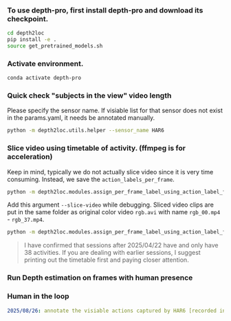 ### To use depth-pro, first install depth-pro and download its checkpoint.
```bash
cd depth2loc
pip install -e .
source get_pretrained_models.sh 
```

### Activate environment.
```bash
conda activate depth-pro
```

### Quick check "subjects in the view" video length 
Please specify the sensor name. 
If visiable list for that sensor does not exist in the params.yaml, it needs be annotated manually.
```bash
python -m depth2loc.utils.helper --sensor_name HAR6
```

### Slice video using timetable of activity. (ffmpeg is for acceleration)
Keep in mind, typically we do not actually slice video since it is very time consuming. Instead, we save the `action_labels_per_frame`.
```bash
python -m depth2loc.modules.assign_per_frame_label_using_action_label_file
```

Add this argument `--slice-video` while debugging. Sliced video clips are put in the same folder as original color video `rgb.avi` with name `rgb_00.mp4` - `rgb_37.mp4`.
```bash
python -m depth2loc.modules.assign_per_frame_label_using_action_label_file --slice_video
```
> I have confirmed that sessions after 2025/04/22 have and only have 38 activities. If you are dealing with earlier sessions, I suggest printing out the timetable first and paying closer attention.

### Run Depth estimation on frames with human presence


### Human in the loop
```yaml
2025/08/26: annotate the visiable actions captured by HAR6 [recorded in params.yaml as HAR6.visible_s]
```